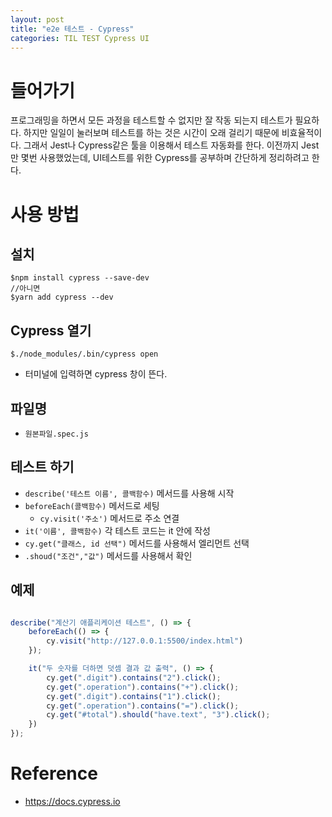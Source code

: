 ```yaml
---
layout: post
title: "e2e 테스트 - Cypress"
categories: TIL TEST Cypress UI
---
```


# 들어가기

프로그래밍을 하면서 모든 과정을 테스트할 수 없지만 잘 작동 되는지 테스트가 필요하다.
하지만 일일이 눌러보며 테스트를 하는 것은 시간이 오래 걸리기 때문에 비효율적이다.
그래서 Jest나 Cypress같은 툴을 이용해서 테스트 자동화를 한다.
이전까지 Jest만 몇번 사용했었는데, UI테스트를 위한 Cypress를 공부하며 간단하게 정리하려고 한다.

# 사용 방법

## 설치

```
$npm install cypress --save-dev
//아니면
$yarn add cypress --dev
```

## Cypress 열기

```
$./node_modules/.bin/cypress open
```

- 터미널에 입력하면 cypress 창이 뜬다.

## 파일명

- `원본파일.spec.js`

## 테스트 하기

- `describe('테스트 이름', 콜백함수)` 메서드를 사용해 시작
- `beforeEach(콜백함수)` 메서드로 세팅
  - `cy.visit('주소')` 메서드로 주소 연결
- `it('이름', 콜백함수)` 각 테스트 코드는 it 안에 작성
- `cy.get("클래스, id 선택")` 메서드를 사용해서 엘리먼트 선택
- `.shoud("조건","값")` 메서드를 사용해서 확인

## 예제

```JavaScript

describe("계산기 애플리케이션 테스트", () => {
    beforeEach(() => {
        cy.visit("http://127.0.0.1:5500/index.html")
    });

    it("두 숫자를 더하면 덧셈 결과 값 출력", () => {
        cy.get(".digit").contains("2").click();
        cy.get(".operation").contains("+").click();
        cy.get(".digit").contains("1").click();
        cy.get(".operation").contains("=").click();
        cy.get("#total").should("have.text", "3").click();
    })
});

```

# Reference

- https://docs.cypress.io
